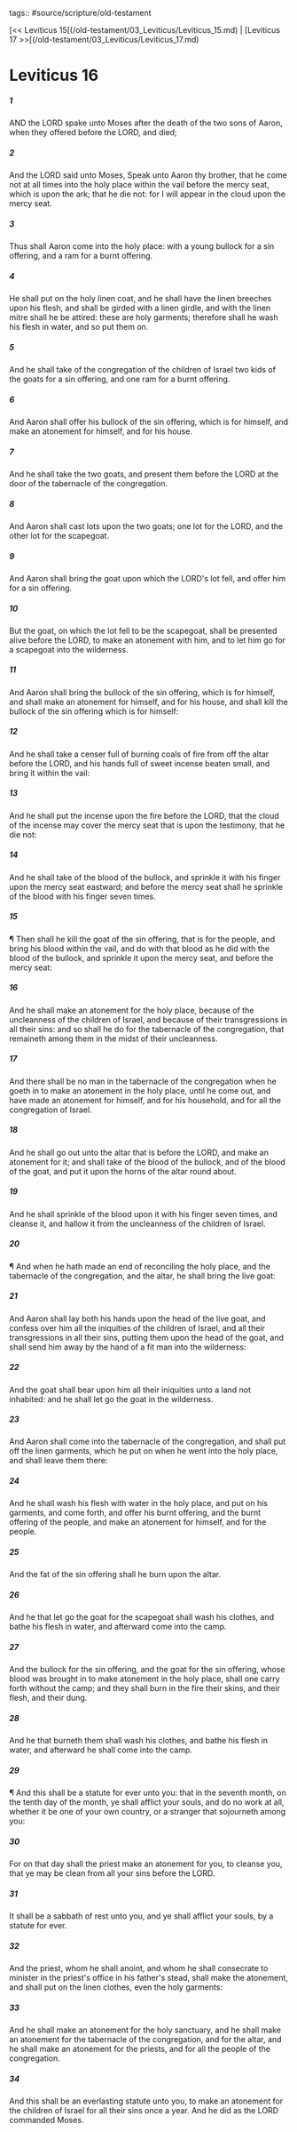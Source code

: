 tags:: #source/scripture/old-testament

[<< Leviticus 15[(/old-testament/03_Leviticus/Leviticus_15.md) | [Leviticus 17 >>[(/old-testament/03_Leviticus/Leviticus_17.md)

# Leviticus 16

##### 1

AND the LORD spake unto Moses after the death of the two sons of Aaron, when they offered before the LORD, and died;

##### 2

And the LORD said unto Moses, Speak unto Aaron thy brother, that he come not at all times into the holy place within the vail before the mercy seat, which is upon the ark; that he die not: for I will appear in the cloud upon the mercy seat.

##### 3

Thus shall Aaron come into the holy place: with a young bullock for a sin offering, and a ram for a burnt offering.

##### 4

He shall put on the holy linen coat, and he shall have the linen breeches upon his flesh, and shall be girded with a linen girdle, and with the linen mitre shall he be attired: these are holy garments; therefore shall he wash his flesh in water, and so put them on.

##### 5

And he shall take of the congregation of the children of Israel two kids of the goats for a sin offering, and one ram for a burnt offering.

##### 6

And Aaron shall offer his bullock of the sin offering, which is for himself, and make an atonement for himself, and for his house.

##### 7

And he shall take the two goats, and present them before the LORD at the door of the tabernacle of the congregation.

##### 8

And Aaron shall cast lots upon the two goats; one lot for the LORD, and the other lot for the scapegoat.

##### 9

And Aaron shall bring the goat upon which the LORD's lot fell, and offer him for a sin offering.

##### 10

But the goat, on which the lot fell to be the scapegoat, shall be presented alive before the LORD, to make an atonement with him, and to let him go for a scapegoat into the wilderness.

##### 11

And Aaron shall bring the bullock of the sin offering, which is for himself, and shall make an atonement for himself, and for his house, and shall kill the bullock of the sin offering which is for himself:

##### 12

And he shall take a censer full of burning coals of fire from off the altar before the LORD, and his hands full of sweet incense beaten small, and bring it within the vail:

##### 13

And he shall put the incense upon the fire before the LORD, that the cloud of the incense may cover the mercy seat that is upon the testimony, that he die not:

##### 14

And he shall take of the blood of the bullock, and sprinkle it with his finger upon the mercy seat eastward; and before the mercy seat shall he sprinkle of the blood with his finger seven times.

##### 15

¶ Then shall he kill the goat of the sin offering, that is for the people, and bring his blood within the vail, and do with that blood as he did with the blood of the bullock, and sprinkle it upon the mercy seat, and before the mercy seat:

##### 16

And he shall make an atonement for the holy place, because of the uncleanness of the children of Israel, and because of their transgressions in all their sins: and so shall he do for the tabernacle of the congregation, that remaineth among them in the midst of their uncleanness.

##### 17

And there shall be no man in the tabernacle of the congregation when he goeth in to make an atonement in the holy place, until he come out, and have made an atonement for himself, and for his household, and for all the congregation of Israel.

##### 18

And he shall go out unto the altar that is before the LORD, and make an atonement for it; and shall take of the blood of the bullock, and of the blood of the goat, and put it upon the horns of the altar round about.

##### 19

And he shall sprinkle of the blood upon it with his finger seven times, and cleanse it, and hallow it from the uncleanness of the children of Israel.

##### 20

¶ And when he hath made an end of reconciling the holy place, and the tabernacle of the congregation, and the altar, he shall bring the live goat:

##### 21

And Aaron shall lay both his hands upon the head of the live goat, and confess over him all the iniquities of the children of Israel, and all their transgressions in all their sins, putting them upon the head of the goat, and shall send him away by the hand of a fit man into the wilderness:

##### 22

And the goat shall bear upon him all their iniquities unto a land not inhabited: and he shall let go the goat in the wilderness.

##### 23

And Aaron shall come into the tabernacle of the congregation, and shall put off the linen garments, which he put on when he went into the holy place, and shall leave them there:

##### 24

And he shall wash his flesh with water in the holy place, and put on his garments, and come forth, and offer his burnt offering, and the burnt offering of the people, and make an atonement for himself, and for the people.

##### 25

And the fat of the sin offering shall he burn upon the altar.

##### 26

And he that let go the goat for the scapegoat shall wash his clothes, and bathe his flesh in water, and afterward come into the camp.

##### 27

And the bullock for the sin offering, and the goat for the sin offering, whose blood was brought in to make atonement in the holy place, shall one carry forth without the camp; and they shall burn in the fire their skins, and their flesh, and their dung.

##### 28

And he that burneth them shall wash his clothes, and bathe his flesh in water, and afterward he shall come into the camp.

##### 29

¶ And this shall be a statute for ever unto you: that in the seventh month, on the tenth day of the month, ye shall afflict your souls, and do no work at all, whether it be one of your own country, or a stranger that sojourneth among you:

##### 30

For on that day shall the priest make an atonement for you, to cleanse you, that ye may be clean from all your sins before the LORD.

##### 31

It shall be a sabbath of rest unto you, and ye shall afflict your souls, by a statute for ever.

##### 32

And the priest, whom he shall anoint, and whom he shall consecrate to minister in the priest's office in his father's stead, shall make the atonement, and shall put on the linen clothes, even the holy garments:

##### 33

And he shall make an atonement for the holy sanctuary, and he shall make an atonement for the tabernacle of the congregation, and for the altar, and he shall make an atonement for the priests, and for all the people of the congregation.

##### 34

And this shall be an everlasting statute unto you, to make an atonement for the children of Israel for all their sins once a year. And he did as the LORD commanded Moses.
